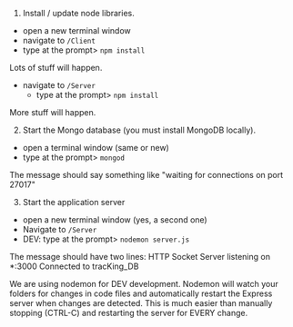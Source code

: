 1. Install / update node libraries.
  - open a new terminal window
  - navigate to ```/Client```
  - type at the prompt> ```npm install```
  
  Lots of stuff will happen.
  
  - navigate to ```/Server```
    - type at the prompt> ```npm install```
  
  More stuff will happen.

2. Start the Mongo database (you must install MongoDB locally).
  - open a terminal window (same or new)
  - type at the prompt> ```mongod```
  
  The message should say something like "waiting for connections on port 27017"
  
 3. Start the application server
  - open a new terminal window (yes, a second one)
  - Navigate to ```/Server```
  - DEV: type at the prompt> ```nodemon server.js```
  
  The message should have two lines:
  HTTP Socket Server listening on *:3000
  Connected to tracKing_DB
 
We are using nodemon for DEV development.  Nodemon will watch your folders for changes in code files and automatically restart the Express server when changes are detected.  This is much easier than manually stopping (CTRL-C) and restarting the server for EVERY change.
